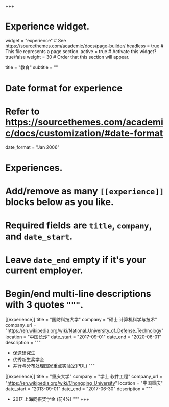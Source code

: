 +++
# Experience widget.
widget = "experience"  # See https://sourcethemes.com/academic/docs/page-builder/
headless = true  # This file represents a page section.
active = true  # Activate this widget? true/false
weight = 30  # Order that this section will appear.

title = "教育"
subtitle = ""

# Date format for experience
#   Refer to https://sourcethemes.com/academic/docs/customization/#date-format
date_format = "Jan 2006"

# Experiences.
#   Add/remove as many `[[experience]]` blocks below as you like.
#   Required fields are `title`, `company`, and `date_start`.
#   Leave `date_end` empty if it's your current employer.
#   Begin/end multi-line descriptions with 3 quotes `"""`.
[[experience]]
  title = "国防科技大学"
  company = "硕士 计算机科学与技术"
  company_url = "https://en.wikipedia.org/wiki/National_University_of_Defense_Technology"
  location = "中国长沙"
  date_start = "2017-09-01"
  date_end = "2020-06-01"
  description = """
  * 保送研究生
  * 优秀新生奖学金
  * 并行与分布处理国家重点实验室(PDL)
  """

[[experience]]
  title = "重庆大学"
  company = "学士 软件工程"
  company_url = "https://en.wikipedia.org/wiki/Chongqing_University"
  location = "中国重庆"
  date_start = "2013-09-01"
  date_end = "2017-06-30"
  description = """

  - 2017 上海同振奖学金 (前4%)
  """
+++
